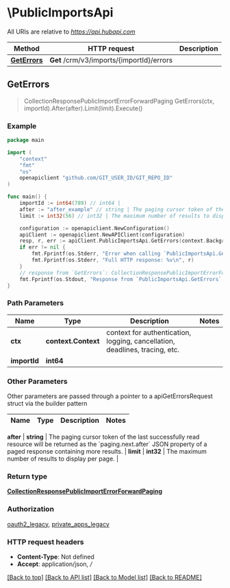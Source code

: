 # \PublicImportsApi

All URIs are relative to *https://api.hubapi.com*

Method | HTTP request | Description
------------- | ------------- | -------------
[**GetErrors**](PublicImportsApi.md#GetErrors) | **Get** /crm/v3/imports/{importId}/errors | 



## GetErrors

> CollectionResponsePublicImportErrorForwardPaging GetErrors(ctx, importId).After(after).Limit(limit).Execute()



### Example

```go
package main

import (
    "context"
    "fmt"
    "os"
    openapiclient "github.com/GIT_USER_ID/GIT_REPO_ID"
)

func main() {
    importId := int64(789) // int64 | 
    after := "after_example" // string | The paging cursor token of the last successfully read resource will be returned as the `paging.next.after` JSON property of a paged response containing more results. (optional)
    limit := int32(56) // int32 | The maximum number of results to display per page. (optional)

    configuration := openapiclient.NewConfiguration()
    apiClient := openapiclient.NewAPIClient(configuration)
    resp, r, err := apiClient.PublicImportsApi.GetErrors(context.Background(), importId).After(after).Limit(limit).Execute()
    if err != nil {
        fmt.Fprintf(os.Stderr, "Error when calling `PublicImportsApi.GetErrors``: %v\n", err)
        fmt.Fprintf(os.Stderr, "Full HTTP response: %v\n", r)
    }
    // response from `GetErrors`: CollectionResponsePublicImportErrorForwardPaging
    fmt.Fprintf(os.Stdout, "Response from `PublicImportsApi.GetErrors`: %v\n", resp)
}
```

### Path Parameters


Name | Type | Description  | Notes
------------- | ------------- | ------------- | -------------
**ctx** | **context.Context** | context for authentication, logging, cancellation, deadlines, tracing, etc.
**importId** | **int64** |  | 

### Other Parameters

Other parameters are passed through a pointer to a apiGetErrorsRequest struct via the builder pattern


Name | Type | Description  | Notes
------------- | ------------- | ------------- | -------------

 **after** | **string** | The paging cursor token of the last successfully read resource will be returned as the &#x60;paging.next.after&#x60; JSON property of a paged response containing more results. | 
 **limit** | **int32** | The maximum number of results to display per page. | 

### Return type

[**CollectionResponsePublicImportErrorForwardPaging**](CollectionResponsePublicImportErrorForwardPaging.md)

### Authorization

[oauth2_legacy](../README.md#oauth2_legacy), [private_apps_legacy](../README.md#private_apps_legacy)

### HTTP request headers

- **Content-Type**: Not defined
- **Accept**: application/json, */*

[[Back to top]](#) [[Back to API list]](../README.md#documentation-for-api-endpoints)
[[Back to Model list]](../README.md#documentation-for-models)
[[Back to README]](../README.md)


